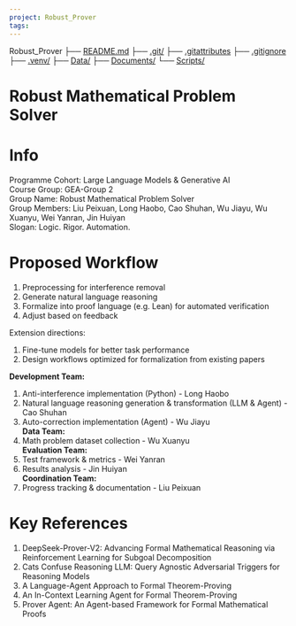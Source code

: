 ```yaml
---
project: Robust_Prover
tags:
---
```


Robust_Prover
├── [README.md](README.md)
├── [.git/](.git)
├── [.gitattributes](.gitattributes)
├── [.gitignore](.gitignore)
├── [.venv/](.venv)
├── [Data/](Data)
├── [Documents/](Documents)
└── [Scripts/](Scripts)


# Robust Mathematical Problem Solver

# Info

Programme Cohort: Large Language Models & Generative AI  
Course Group: GEA-Group 2  
Group Name: Robust Mathematical Problem Solver  
Group Members: Liu Peixuan, Long Haobo, Cao Shuhan, Wu Jiayu, Wu Xuanyu, Wei Yanran, Jin Huiyan  
Slogan: Logic. Rigor. Automation.

# Proposed Workflow

1. Preprocessing for interference removal
2. Generate natural language reasoning
3. Formalize into proof language (e.g. Lean) for automated verification
4. Adjust based on feedback

Extension directions:

1. Fine-tune models for better task performance
2. Design workflows optimized for formalization from existing papers

**Development Team:**

1. Anti-interference implementation (Python) - Long Haobo
2. Natural language reasoning generation & transformation (LLM & Agent) - Cao Shuhan
3. Auto-correction implementation (Agent) - Wu Jiayu  
    **Data Team:**
4. Math problem dataset collection - Wu Xuanyu  
    **Evaluation Team:**
5. Test framework & metrics - Wei Yanran
6. Results analysis - Jin Huiyan  
    **Coordination Team:**
7. Progress tracking & documentation - Liu Peixuan

# Key References

1. DeepSeek-Prover-V2: Advancing Formal Mathematical Reasoning via Reinforcement Learning for Subgoal Decomposition
2. Cats Confuse Reasoning LLM: Query Agnostic Adversarial Triggers for Reasoning Models
3. A Language-Agent Approach to Formal Theorem-Proving
4. An In-Context Learning Agent for Formal Theorem-Proving
5. Prover Agent: An Agent-based Framework for Formal Mathematical Proofs